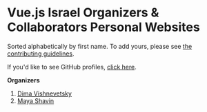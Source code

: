 Vue.js Israel Organizers & Collaborators Personal Websites
====================================

Sorted alphabetically by first name. To add yours, please see [the contributing guidelines](CONTRIBUTING.md).

If you'd like to see GitHub profiles, [click here](github.md).

**Organizers**
1. [Dima Vishnevetsky](http://www.dimshik.com/) 
2. [Maya Shavin](http://mayashavin.com/)
